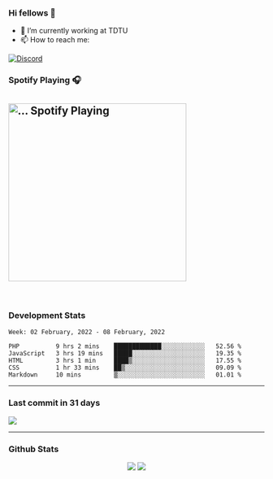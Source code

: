 ### Hi fellows 👋

- 🔭 I’m currently working at TDTU
- 📫 How to reach me:
<a href = "https://discordapp.com/users/517725152327499806">
  <img align="center" src="https://discord.c99.nl/widget/theme-4/517725152327499806.png" alt="Discord"/>
</a>


### Spotify Playing 🎧
[<img src="https://spotify-readme-git-master-maoleng.vercel.app/api/spotify-playing" alt="... Spotify Playing" width="350" />](https://open.spotify.com/user/jo3t0sjswxmpet9c67mq6qph3)
---
<br>

### Development Stats
<!--START_SECTION:waka-->
```text
Week: 02 February, 2022 - 08 February, 2022

PHP          9 hrs 2 mins    █████████████░░░░░░░░░░░░   52.56 % 
JavaScript   3 hrs 19 mins   █████░░░░░░░░░░░░░░░░░░░░   19.35 % 
HTML         3 hrs 1 min     ████▒░░░░░░░░░░░░░░░░░░░░   17.55 % 
CSS          1 hr 33 mins    ██▒░░░░░░░░░░░░░░░░░░░░░░   09.09 % 
Markdown     10 mins         ▒░░░░░░░░░░░░░░░░░░░░░░░░   01.01 % 
```
<!--END_SECTION:waka-->

---
### Last commit in 31 days
<img src = "https://activity-graph.herokuapp.com/graph?username=maoleng&theme=react-dark">

---
### Github Stats
<p align = "center">
  <img src = "https://github-readme-stats.vercel.app/api?username=maoleng&theme=radical&line_height=27">
  <img src = "https://github-readme-stats.vercel.app/api/top-langs/?username=maoleng&count_private=true&theme=radical&langs_count=3">
</p>
